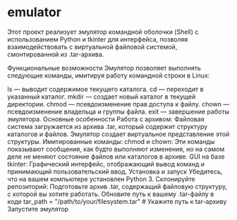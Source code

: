 # emulator
Этот проект реализует эмулятор командной оболочки (Shell) с использованием Python и tkinter для интерфейса, позволяя взаимодействовать с виртуальной файловой системой, смонтированной из .tar-архива.

Функциональные возможности
Эмулятор позволяет выполнять следующие команды, имитируя работу командной строки в Linux:

ls — выводит содержимое текущего каталога.
cd <directory> — переходит в указанный каталог.
mkdir <directory> — создает новый каталог в текущей директории.
chmod <mode> <filename> — псевдоизменение прав доступа к файлу.
chown <user> <group> <filename> — псевдоизменение владельца и группы файла.
exit — завершение работы эмулятора.
Основные особенности
Работа с архивом: Файловая система загружается из архива .tar, который содержит структуру каталогов и файлов. Эмулятор создает виртуальное представление этой структуры.
Имитированные команды:
chmod и chown: Эти команды показывают сообщения, как будто выполняют изменения, но на самом деле не меняют состояние файлов или каталогов в архиве.
GUI на базе tkinter: Графический интерфейс, отображающий вывод команд и принимающий пользовательский ввод.
Установка и запуск
Убедитесь, что на вашем компьютере установлен Python 3.
Склонируйте репозиторий:
Подготовьте архив .tar, содержащий файловую структуру, с которой вы хотите работать.
Обновите путь к вашему .tar-файлу в коде
tar_path = "/path/to/your/filesystem.tar"  # Укажите путь к tar-архиву
Запустите эмулятор

